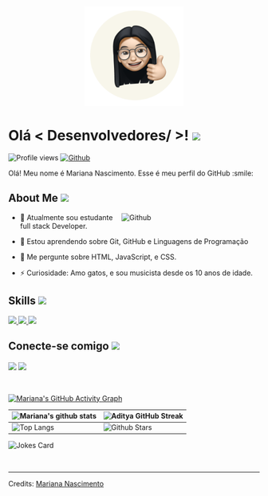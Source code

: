<p align="center">
    <img width="200" src="https://github.com/Kathryn-Jie/Kathryn-Jie/blob/main/kathryn.png">
</p>

<h1> Olá < Desenvolvedores/ >! <img src = "https://raw.githubusercontent.com/MartinHeinz/MartinHeinz/master/wave.gif" width = 30px> </h1>
<p align='center'>
</p>

 ![Profile views](https://visitor-badge.glitch.me/badge?page_id=marianacnascimento.marianacnascimento)
[![Github](https://img.shields.io/github/followers/cmnana?label=Follow&style=social)](https://github.com/cmnana)

<div size='20px'> Olá! Meu nome é Mariana Nascimento. Esse é meu perfil do GitHub :smile: 
</div>

<h2> About Me <img src = "https://media0.giphy.com/media/KDDpcKigbfFpnejZs6/giphy.gif?cid=ecf05e47oy6f4zjs8g1qoiystc56cu7r9tb8a1fe76e05oty&rid=giphy.gif" width = 100px></h2>

<img width="55%" align="right" alt="Github" src="https://raw.githubusercontent.com/onimur/.github/master/.resources/git-header.svg" />

- 🔭 Atualmente sou estudante full stack Developer.
  
- 🌱 Estou aprendendo sobre Git, GitHub e Linguagens de Programação
  
- 💬 Me pergunte sobre HTML, JavaScript, e CSS.

- ⚡ Curiosidade: Amo gatos, e sou musicista desde os 10 anos de idade.

<h2> Skills <img src = "https://media2.giphy.com/media/QssGEmpkyEOhBCb7e1/giphy.gif?cid=ecf05e47a0n3gi1bfqntqmob8g9aid1oyj2wr3ds3mg700bl&rid=giphy.gif" width = 32px> </h2>
<a href= https://github.com/Aditya664?tab=repositories&q=&type=&language=javascript&sort= > <img width ='32px' src ='https://raw.githubusercontent.com/rahulbanerjee26/githubAboutMeGenerator/main/icons/javascript.svg'> </a>
<a href= https://github.com/Aditya664?tab=repositories&q=&type=&language=css&sort= > <img width ='32px' src ='https://raw.githubusercontent.com/rahulbanerjee26/githubAboutMeGenerator/main/icons/css.svg'> </a>
<a href= https://github.com/Aditya664?tab=repositories&q=&type=&language=html&sort= > <img width ='32px' src ='https://raw.githubusercontent.com/rahulbanerjee26/githubAboutMeGenerator/main/icons/html.svg'> </a>


<h2> Conecte-se comigo <img src='https://raw.githubusercontent.com/ShahriarShafin/ShahriarShafin/main/Assets/handshake.gif' width="100px"> </h2>
<a href = 'https://www.linkedin.com/in/mariana-cnascimento'> <img width = '32px' align= 'center' src="https://raw.githubusercontent.com/rahulbanerjee26/githubAboutMeGenerator/main/icons/linked-in-alt.svg"/></a>   
<a href = 'https://www.github.com/cmnana'> <img width = '32px' align= 'center' src="https://raw.githubusercontent.com/rahulbanerjee26/githubAboutMeGenerator/main/icons/github.svg"/></a>
  
<br>
<br>
  <br>
  
[![Mariana's GitHub Activity Graph](https://activity-graph.herokuapp.com/graph?username=cmnana&theme=tokyonight)](https://git.io/praveenscience)

| ![Mariana's github stats](https://github-readme-stats.vercel.app/api?username=cmnana&show_icons=true&theme=tokyonight) | ![Aditya GitHub Streak](https://github-readme-streak-stats.herokuapp.com/?user=cmnana&theme=tokyonight) |
| --- | --- |
| ![Top Langs](https://github-readme-stats.vercel.app/api/top-langs/?username=cmnana&theme=tokyonight) | ![Github Stars](https://github-readme-stats.vercel.app/api?username=cmnana&show_icons=true&locale=en&count_private=true&hide_rank=true&custom_title=My%20GitHub%20Stats&disable_animations=true&theme=tokyonight) |

![Jokes Card](https://readme-jokes.vercel.app/api?theme=tokyonight)


<br>


-----
Credits: [Mariana Nascimento](https://github.com/cmnana)
